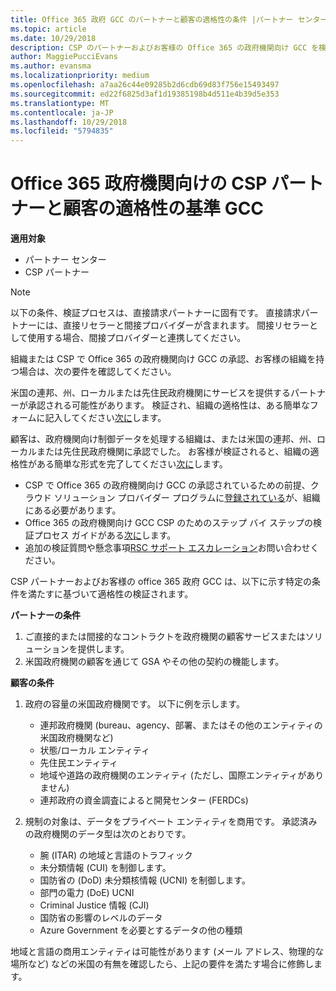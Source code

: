 ```yaml
---
title: Office 365 政府 GCC のパートナーと顧客の適格性の条件 |パートナー センター
ms.topic: article
ms.date: 10/29/2018
description: CSP のパートナーおよびお客様の Office 365 の政府機関向け GCC を検証するための手順。
author: MaggiePucciEvans
ms.author: evansma
ms.localizationpriority: medium
ms.openlocfilehash: a7aa26c44e09285b2d6cdb69d83f756e15493497
ms.sourcegitcommit: ed22f6825d3af1d19385198b4d511e4b39d5e353
ms.translationtype: MT
ms.contentlocale: ja-JP
ms.lasthandoff: 10/29/2018
ms.locfileid: "5794835"
---
```

# <a name="office-365-government-gcc-for-csp-partner-and-customer-eligibility-criteria"></a>Office 365 政府機関向けの CSP パートナーと顧客の適格性の基準 GCC

**適用対象**

-  パートナー センター
-  CSP パートナー

>[!NOTE]
>以下の条件、検証プロセスは、直接請求パートナーに固有です。 直接請求パートナーには、直接リセラーと間接プロバイダーが含まれます。  間接リセラーとして使用する場合、間接プロバイダーと連携してください。 

組織または CSP で Office 365 の政府機関向け GCC の承認、お客様の組織を持つ場合は、次の要件を確認してください。

米国の連邦、州、ローカルまたは先住民政府機関にサービスを提供するパートナーが承認される可能性があります。 検証され、組織の適格性は、ある簡単なフォームに記入してください[次に](https://products.office.com/government/eligibility-validation?ReqType=CSPPartner)します。

顧客は、政府機関向け制御データを処理する組織は、または米国の連邦、州、ローカルまたは先住民政府機関に承認でした。 お客様が検証されると、組織の適格性がある簡単な形式を完了してください[次に](https://products.office.com/government/eligibility-validation?ReqType=CSPCustomer)します。 

-   CSP で Office 365 の政府機関向け GCC の承認されているための前提、クラウド ソリューション プロバイダー プログラムに[登録されている](https://partnercenter.microsoft.com/partner/cloud-solution-provider)が、組織にある必要があります。
-   Office 365 の政府機関向け GCC CSP のためのステップ バイ ステップの検証プロセス ガイドがある[次に](https://go.microsoft.com/fwlink/?linkid=2007323)します。
-   追加の検証質問や懸念事項[RSC サポート エスカレーション](mailto:usgcce@microsoft.com)お問い合わせください。

CSP パートナーおよびお客様の office 365 政府 GCC は、以下に示す特定の条件を満たすに基づいて適格性の検証されます。

**パートナーの条件**
1.  ご直接的または間接的なコントラクトを政府機関の顧客サービスまたはソリューションを提供します。
2.  米国政府機関の顧客を通じて GSA やその他の契約の機能します。

**顧客の条件**
1.  政府の容量の米国政府機関です。 以下に例を示します。
 
    -  連邦政府機関 (bureau、agency、部署、またはその他のエンティティの米国政府機関など)
    -   状態/ローカル エンティティ 
    -   先住民エンティティ
    -   地域や道路の政府機関のエンティティ (ただし、国際エンティティがありません)
    -   連邦政府の資金調査によると開発センター (FERDCs)

2.  規制の対象は、データをプライベート エンティティを商用です。 承認済みの政府機関のデータ型は次のとおりです。 
    -   腕 (ITAR) の地域と言語のトラフィック
    -   未分類情報 (CUI) を制御します。
    -   国防省の (DoD) 未分類核情報 (UCNI) を制御します。
    -   部門の電力 (DoE) UCNI
    -   Criminal Justice 情報 (CJI)
    -   国防省の影響のレベルのデータ
    -   Azure Government を必要とするデータの他の種類

地域と言語の商用エンティティは可能性があります (メール アドレス、物理的な場所など) などの米国の有無を確認したら、上記の要件を満たす場合に修飾します。

